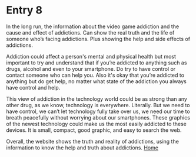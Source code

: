 # Entry 8

In the long run, the information about the video game addiction and the cause and effect of addictions. Can show the real truth and the life of someone who’s facing addictions. Plus showing the help and side effects of addictions. 

Addiction could affect a person's mental and physical health but most important to try and understand that if you’re addicted to anything such as drugs, alcohol and even to your smartphone. Do try to have control or contact someone who can help you. Also it's okay that you’re addicted to anything but do get help, no matter what state of the addiction you always have control and help. 

This view of addiction in the technology world could be as strong than any other drug, as we know, technology is everywhere. Literally. But we need to have control, we can’t let technology fully take over us, we need our time to breath peacefully without worrying about our smartphones. These graphics of the newest technology could make us the most easily addicted to these devices. It is small, compact, good graphic, and easy to search the web. 

Overall, the website shows the truth and reality of addictions, using the information to know the help and truth about addictions. 
[Home](../README.md)
